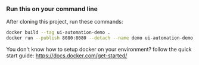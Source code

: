 
### Run this on your command line

After cloning this project, run these commands:

```bash
docker build --tag ui-automation-demo .
docker run --publish 8080:8080 --detach --name demo ui-automation-demo
```

You don't know how to setup docker on your environment? follow the quick start guide:
https://docs.docker.com/get-started/
